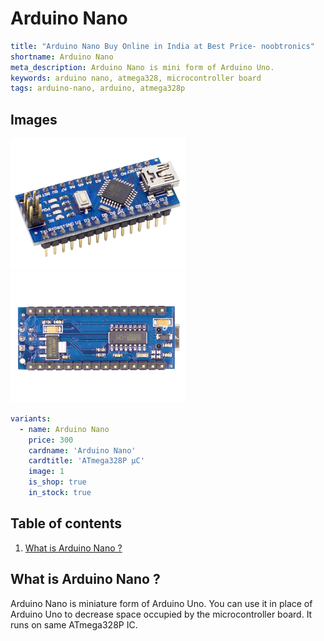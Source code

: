 # Arduino Nano

``` yaml
title: "Arduino Nano Buy Online in India at Best Price- noobtronics"
shortname: Arduino Nano
meta_description: Arduino Nano is mini form of Arduino Uno.
keywords: arduino nano, atmega328, microcontroller board
tags: arduino-nano, arduino, atmega328p

```

## Images
<p float="left">
  <img alt="Arduino Uno with USB Cable" 
       src="/storage/product/arduino-nano/arduino-nano.png" width="280" 
   />
  <img alt="Arduino Uno Microcontroller Board" 
       src="/storage/product/arduino-nano/arduino-nano-back-side.png" width="280" 
   />
</p>

``` yaml
variants:
  - name: Arduino Nano
    price: 300
    cardname: 'Arduino Nano'
    cardtitle: 'ATmega328P μC'
    image: 1
    is_shop: true
    in_stock: true
```

## Table of contents
1. [What is Arduino Nano ?](#What-is-Arduino-Nano)

<a name="What-is-Arduino-Nano"></a>
## What is Arduino Nano ? 
Arduino Nano is miniature form of Arduino Uno. You can use it in place of Arduino Uno to decrease space occupied by the microcontroller board. It runs on same ATmega328P IC. 
